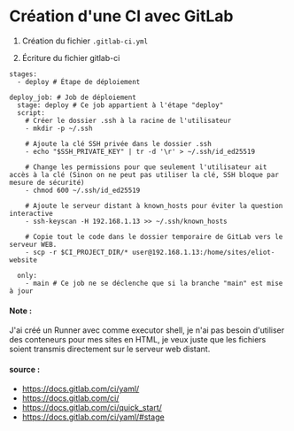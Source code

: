 # Création d'une CI avec GitLab

1. Création du fichier `.gitlab-ci.yml`

2. Écriture du fichier gitlab-ci  
```
stages:
  - deploy # Étape de déploiement

deploy_job: # Job de déploiement
  stage: deploy # Ce job appartient à l'étape "deploy"
  script:
    # Créer le dossier .ssh à la racine de l'utilisateur
    - mkdir -p ~/.ssh

    # Ajoute la clé SSH privée dans le dossier .ssh
    - echo "$SSH_PRIVATE_KEY" | tr -d '\r' > ~/.ssh/id_ed25519

    # Change les permissions pour que seulement l'utilisateur ait accès à la clé (Sinon on ne peut pas utiliser la clé, SSH bloque par mesure de sécurité)
    - chmod 600 ~/.ssh/id_ed25519

    # Ajoute le serveur distant à known_hosts pour éviter la question interactive
    - ssh-keyscan -H 192.168.1.13 >> ~/.ssh/known_hosts

    # Copie tout le code dans le dossier temporaire de GitLab vers le serveur WEB.
    - scp -r $CI_PROJECT_DIR/* user@192.168.1.13:/home/sites/eliot-website

  only:
    - main # Ce job ne se déclenche que si la branche "main" est mise à jour
```

#### Note :

J'ai créé un Runner avec comme executor shell, je n'ai pas besoin d'utiliser des conteneurs pour mes sites en HTML, je veux juste que les fichiers soient transmis directement sur le serveur web distant.

#### source : 
- https://docs.gitlab.com/ci/yaml/
- https://docs.gitlab.com/ci/
- https://docs.gitlab.com/ci/quick_start/
- https://docs.gitlab.com/ci/yaml/#stage